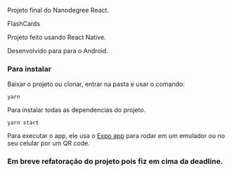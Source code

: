 Projeto final do Nanodegree React.

FlashCards

Projeto feito usando React Native.

Desenvolvido para para o Android.

### Para instalar

Baixar o projeto ou clonar, entrar na pasta e usar o comando:

```
yarn
```

Para instalar todas as dependencias do projeto.

```
yarn start
```

Para executar o app, ele usa o [Expo app](https://expo.io) para rodar em um emulador ou no seu celular por um QR code.


### Em breve refatoração do projeto pois fiz em cima da deadline.